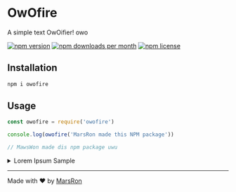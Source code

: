 # OwOfire

A simple text OwOifier! owo

[![npm version](https://img.shields.io/npm/v/owofire?color=blue&style=flat-square)](https://npmjs.com/package/owofire)
[![npm downloads per month](https://img.shields.io/npm/dm/owofire?color=blue&style=flat-square)](https://npmjs.com/package/owofire)
[![npm license](https://img.shields.io/npm/l/owofire?color=blue&style=flat-square)](https://npmjs.com/package/owofire)

## Installation
```sh
npm i owofire
```

## Usage

```js
const owofire = require('owofire')

console.log(owofire('MarsRon made this NPM package'))

// MawsWon made dis npm package uwu
```

<details>
<summary>Lorem Ipsum Sample</summary>

```
Original:

Lorem ipsum dolor sit amet, consectetur adipiscing elit,
sed do eiusmod tempor incididunt ut labore et dolore magna aliqua. Ut enim ad
minim veniam, quis nostrud exercitation ullamco laboris nisi ut aliquip ex ea
commodo consequat! Duis aute irure dolor in reprehenderit in voluptate velit
esse cillum dolore eu fugiat nulla pariatur!! Excepteur sint occaecat cupidatat
non proident, sunt in culpa qui officia deserunt mollit anim id est laborum.

OwOfire:

Wowem ipsum dowow sit amet~ consectetuw adipiscing ewit~
sed do eiusmod tempow incididunt ut wabowe et dowowe magnya awiqua. Ut enyim ad
minyim venyiam~ quis nyostwud exewcitation uwwamco wabowis nyisi ut awiquip ex ea
commodo consequat! >w< Duis aute iwuwe dowow in wepwehendewit in vowuptate vewit
esse ciwwum dowowe eu fugiat nyuwwa pawiatuw! (o´∀`o) Excepteuw sint occaecat cupidatat
nyon pwoident~ sunt in cuwpa qui officia desewunt mowwit anyim id est wabowum. ヾ(*'▽'*)
```
</details>

---

Made with ❤ by [MarsRon](https://github.com/MarsRon)